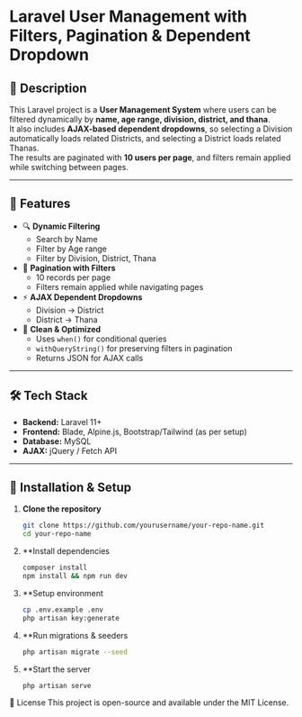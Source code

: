 # Laravel User Management with Filters, Pagination & Dependent Dropdown

## 📌 Description
This Laravel project is a **User Management System** where users can be filtered dynamically by **name, age range, division, district, and thana**.  
It also includes **AJAX-based dependent dropdowns**, so selecting a Division automatically loads related Districts, and selecting a District loads related Thanas.  
The results are paginated with **10 users per page**, and filters remain applied while switching between pages.

---

## 🚀 Features
- 🔍 **Dynamic Filtering**
  - Search by Name
  - Filter by Age range
  - Filter by Division, District, Thana
- 📄 **Pagination with Filters**
  - 10 records per page
  - Filters remain applied while navigating pages
- ⚡ **AJAX Dependent Dropdowns**
  - Division → District
  - District → Thana
- 🎯 **Clean & Optimized**
  - Uses `when()` for conditional queries
  - `withQueryString()` for preserving filters in pagination
  - Returns JSON for AJAX calls

---

## 🛠️ Tech Stack
- **Backend:** Laravel 11+
- **Frontend:** Blade, Alpine.js, Bootstrap/Tailwind (as per setup)
- **Database:** MySQL
- **AJAX:** jQuery / Fetch API

---

## 📂 Installation & Setup
1. **Clone the repository**
   ```bash
   git clone https://github.com/yourusername/your-repo-name.git
   cd your-repo-name
2. **Install dependencies
    ```bash 
   composer install
   npm install && npm run dev
3. **Setup environment
   ```bash 
   cp .env.example .env
   php artisan key:generate
4. **Run migrations & seeders
    ```bash
    php artisan migrate --seed
5. **Start the server
   ```bash
   php artisan serve
📜 License
This project is open-source and available under the MIT License.

   
